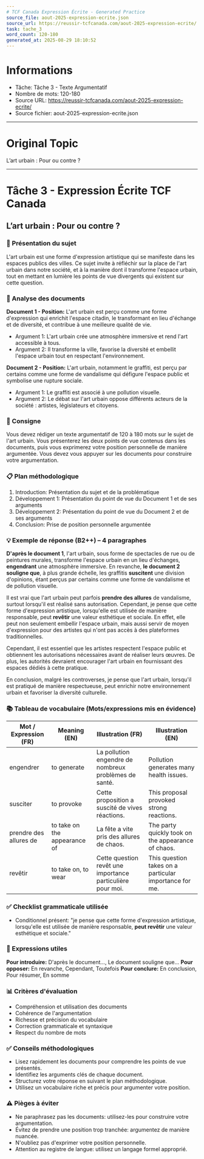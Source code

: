 ```yaml
---
# TCF Canada Expression Écrite - Generated Practice
source_file: aout-2025-expression-ecrite.json
source_url: https://reussir-tcfcanada.com/aout-2025-expression-ecrite/
task: tache_3
word_count: 120-180
generated_at: 2025-08-29 18:10:52
---
```


# Informations
- Tâche: Tâche 3 - Texte Argumentatif
- Nombre de mots: 120-180
- Source URL: https://reussir-tcfcanada.com/aout-2025-expression-ecrite/
- Source fichier: aout-2025-expression-ecrite.json

---

# Original Topic
L’art urbain : Pour ou contre ?

---

# Tâche 3 - Expression Écrite TCF Canada
## L’art urbain : Pour ou contre ?

### 📖 Présentation du sujet
L'art urbain est une forme d'expression artistique qui se manifeste dans les espaces publics des villes. Ce sujet invite à réfléchir sur la place de l'art urbain dans notre société, et à la manière dont il transforme l'espace urbain, tout en mettant en lumière les points de vue divergents qui existent sur cette question.

### 📄 Analyse des documents

**Document 1 - Position:** L'art urbain est perçu comme une forme d'expression qui enrichit l'espace citadin, le transformant en lieu d'échange et de diversité, et contribue à une meilleure qualité de vie.
- Argument 1: L'art urbain crée une atmosphère immersive et rend l'art accessible à tous.
- Argument 2: Il transforme la ville, favorise la diversité et embellit l'espace urbain tout en respectant l'environnement.

**Document 2 - Position:** L'art urbain, notamment le graffiti, est perçu par certains comme une forme de vandalisme qui défigure l'espace public et symbolise une rupture sociale.
- Argument 1: Le graffiti est associé à une pollution visuelle.
- Argument 2: Le débat sur l'art urbain oppose différents acteurs de la société : artistes, législateurs et citoyens.

### 📝 Consigne
Vous devez rédiger un texte argumentatif de 120 à 180 mots sur le sujet de l'art urbain. Vous présenterez les deux points de vue contenus dans les documents, puis vous exprimerez votre position personnelle de manière argumentée. Vous devez vous appuyer sur les documents pour construire votre argumentation.

### 📋 Plan méthodologique
1. Introduction: Présentation du sujet et de la problématique
2. Développement 1: Présentation du point de vue du Document 1 et de ses arguments
3. Développement 2: Présentation du point de vue du Document 2 et de ses arguments
4. Conclusion: Prise de position personnelle argumentée

### 💡 Exemple de réponse (B2++) – 4 paragraphes
**D'après le document 1**, l'art urbain, sous forme de spectacles de rue ou de peintures murales, transforme l'espace urbain en un lieu d'échanges, **engendrant** une atmosphère immersive. En revanche, **le document 2 souligne que**, à plus grande échelle, les graffitis **suscitent** une division d'opinions, étant perçus par certains comme une forme de vandalisme et de pollution visuelle.

Il est vrai que l'art urbain peut parfois **prendre des allures** de vandalisme, surtout lorsqu'il est réalisé sans autorisation. Cependant, je pense que cette forme d'expression artistique, lorsqu'elle est utilisée de manière responsable, peut **revêtir** une valeur esthétique et sociale. En effet, elle peut non seulement embellir l'espace urbain, mais aussi servir de moyen d'expression pour des artistes qui n'ont pas accès à des plateformes traditionnelles.

Cependant, il est essentiel que les artistes respectent l'espace public et obtiennent les autorisations nécessaires avant de réaliser leurs œuvres. De plus, les autorités devraient encourager l'art urbain en fournissant des espaces dédiés à cette pratique.

En conclusion, malgré les controverses, je pense que l'art urbain, lorsqu'il est pratiqué de manière respectueuse, peut enrichir notre environnement urbain et favoriser la diversité culturelle.

### 📚 Tableau de vocabulaire (Mots/expressions mis en évidence)

| Mot / Expression (FR) | Meaning (EN) | Illustration (FR) | Illustration (EN) |
|---|---|---|---|
| engendrer | to generate | La pollution engendre de nombreux problèmes de santé. | Pollution generates many health issues. |
| susciter | to provoke | Cette proposition a suscité de vives réactions. | This proposal provoked strong reactions. |
| prendre des allures de | to take on the appearance of | La fête a vite pris des allures de chaos. | The party quickly took on the appearance of chaos. |
| revêtir | to take on, to wear | Cette question revêt une importance particulière pour moi. | This question takes on a particular importance for me. |

### ✅ Checklist grammaticale utilisée
- Conditionnel présent: "je pense que cette forme d'expression artistique, lorsqu'elle est utilisée de manière responsable, **peut revêtir** une valeur esthétique et sociale."

### 🔧 Expressions utiles
**Pour introduire:** D'après le document..., Le document souligne que...
**Pour opposer:** En revanche, Cependant, Toutefois
**Pour conclure:** En conclusion, Pour résumer, En somme

### 📊 Critères d'évaluation
- Compréhension et utilisation des documents
- Cohérence de l'argumentation
- Richesse et précision du vocabulaire
- Correction grammaticale et syntaxique
- Respect du nombre de mots

### ✅ Conseils méthodologiques
- Lisez rapidement les documents pour comprendre les points de vue présentés.
- Identifiez les arguments clés de chaque document.
- Structurez votre réponse en suivant le plan méthodologique.
- Utilisez un vocabulaire riche et précis pour argumenter votre position.

### ⚠️ Pièges à éviter
- Ne paraphrasez pas les documents: utilisez-les pour construire votre argumentation.
- Évitez de prendre une position trop tranchée: argumentez de manière nuancée.
- N'oubliez pas d'exprimer votre position personnelle.
- Attention au registre de langue: utilisez un langage formel approprié.